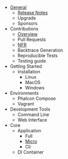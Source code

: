 - [General](/en/[[version]]/introduction)
    - [Release Notes](/en/[[version]]/release-notes)
    - Upgrade
    - Sponsors
- Contributions
    - [Overview](/en/[[version]]/contributions)
    - Pull Requests
    - [NFR](/en/[[version]]/new-feature-request)
    - Backtrace Generation
    - Reproducible Tests
    - Testing guide
- Getting Started
    - Installation
        - Linux
        - MacOS
        - Windows
- Environments
    - Phalcon Compose
    - Vagrant
- Development Tools
    - Command Line
    - Web Interface
- Core
    - Application
        - Full
        - [Micro](/en/[[version]]/application-micro)
        - Cli
    - DI Container
    